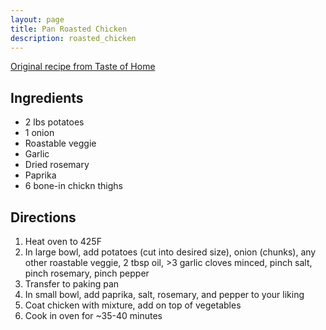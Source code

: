 ```yaml
---
layout: page
title: Pan Roasted Chicken
description: roasted_chicken
---
```


[Original recipe from Taste of Home](https://www.tasteofhome.com/recipes/pan-roasted-chicken-and-vegetables/)

## Ingredients
- 2 lbs potatoes
- 1 onion
- Roastable veggie
- Garlic
- Dried rosemary
- Paprika
- 6 bone-in chickn thighs


## Directions
1. Heat oven to 425F
2. In large bowl, add potatoes (cut into desired size), onion (chunks), any other roastable veggie, 2 tbsp oil, >3 garlic cloves minced, pinch salt, pinch rosemary, pinch pepper
3. Transfer to paking pan
4. In small bowl, add paprika, salt, rosemary, and pepper to your liking
5. Coat chicken with mixture, add on top of vegetables
6. Cook in oven for ~35-40 minutes